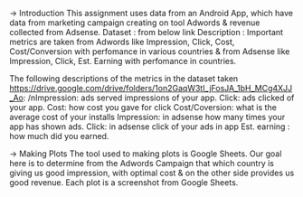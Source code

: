 -> Introduction
This assignment uses data from an Android App, which have data from marketing campaign creating on tool Adwords & revenue collected from Adsense. 
  Dataset : from below link
  Description : Important metrics are taken from Adwords like Impression, Click, Cost, Cost/Conversion with perfomance in various countries & from Adsense like Impression, Click, Est. Earning with perfomance in countries.

The following descriptions of the metrics in the dataset taken https://drive.google.com/drive/folders/1on2GaqW3tI_jFosJA_1bH_MCg4XJJ_Ao:
  /nImpression: ads served impressions of your app.
  Click: ads clicked of your app.
  Cost: how cost you gave for click
  Cost/Coversion: what is the average cost of your installs
  Impression: in adsense how many times your app has shown ads.
  Click: in adsense click of your ads in app
  Est. earning : how much did you earned.

-> Making Plots
The tool used to making plots is Google Sheets. Our goal here is to determine from the Adwords Campaign that which country is giving us good impression, with optimal cost & on the other side provides us good revenue. Each plot is a screenshot from Google Sheets.
